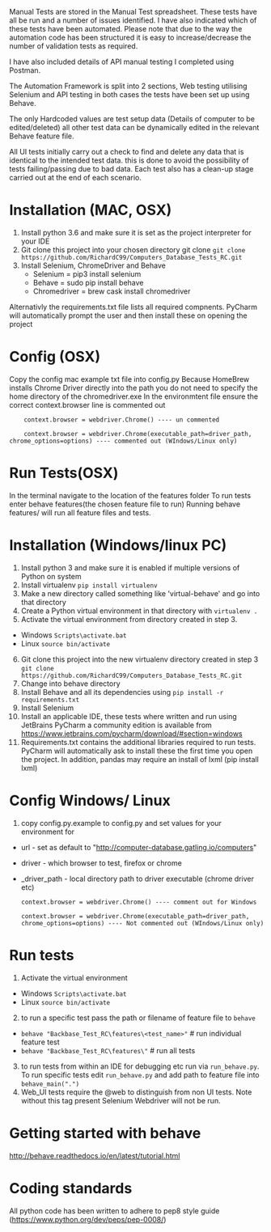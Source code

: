 Manual Tests are stored in the Manual Test spreadsheet. These tests have all be run and a number of issues identified. I have also indicated which of these tests have been automated. 
Please note that due to the way the automation code has been structured it is easy to increase/decrease the number of validation tests as required. 

I have also included details of API manual testing I completed using Postman. 

The Automation Framework is split into 2 sections, Web testing utilising Selenium and API testing in both cases the tests have been set up using Behave. 

The only Hardcoded values are test setup data (Details of computer to be edited/deleted) all other test data can be dynamically edited in the relevant Behave feature file. 

All UI tests initially carry out a check to find and delete any data that is identical to the intended test data. this is done to avoid the possibility of tests failing/passing due to bad data. 
Each test also has a clean-up stage carried out at the end of each scenario. 

# Installation (MAC, OSX)
1. Install python 3.6 and make sure it is set as the project interpreter for your IDE
2. Git clone this project into your chosen directory git clone `git clone https://github.com/RichardC99/Computers_Database_Tests_RC.git`
3. Install Selenium, ChromeDriver and Behave
    - Selenium = pip3 install selenium 
    - Behave = sudo pip install behave
    - Chromedriver = brew cask install chromedriver
   

Alternativly the requirements.txt file lists all required compnents. PyCharm will automatically prompt the user and then install these on opening the project

# Config (OSX)
Copy the config mac example txt file into config.py 
Because HomeBrew installs Chrome Driver directly into the path you do not need to specify the home directory of the chromedriver.exe
In the environmtent file ensure the correct context.browser line is commented out 

        context.browser = webdriver.Chrome() ---- un commented

        context.browser = webdriver.Chrome(executable_path=driver_path, chrome_options=options) ---- commented out (WIndows/Linux only)

# Run Tests(OSX)
In the terminal navigate to the location of the features folder 
To run tests enter behave features\(the chosen feature file to run)
Running behave features/ will run all feature files and tests. 


# Installation (Windows/linux PC)
1. Install python 3 and make sure it is enabled if multiple versions of Python on system
2. Install virtualenv `pip install virtualenv`
3. Make a new directory called something like 'virtual-behave' and go into that directory
4. Create a Python virtual environment in that directory with `virtualenv .`
5. Activate the virtual environment from directory created in step 3.
  - Windows `Scripts\activate.bat`
  - Linux `source bin/activate`
6. Git clone this project into the new virtualenv directory created in step 3 `git clone https://github.com/RichardC99/Computers_Database_Tests_RC.git`
7. Change into behave directory
8. Install Behave and all its dependencies using `pip install -r requirements.txt`
9. Install Selenium 
10. Install an applicable IDE, these tests where written and run using JetBrains PyCharm a community edition is available from https://www.jetbrains.com/pycharm/download/#section=windows
11. Requirements.txt contains the additional libraries required to run tests. PyCharm will automatically ask to install these the first time you open the project. In addition, pandas may require an install of lxml (pip install lxml) 

# Config Windows/ Linux
1. copy config.py.example to config.py and set values for your environment for 
  - url - set as default to "http://computer-database.gatling.io/computers"
  - driver - which browser to test, firefox or chrome
  - <browser>_driver_path - local directory path to driver executable (chrome driver etc) 
 
        context.browser = webdriver.Chrome() ---- comment out for Windows

        context.browser = webdriver.Chrome(executable_path=driver_path, chrome_options=options) ---- Not commented out (WIndows/Linux only)

  

# Run tests
1. Activate the virtual environment
  - Windows `Scripts\activate.bat`
  - Linux `source bin/activate`
2. to run a specific test pass the path or filename of feature file to `behave` 
 - `behave "Backbase_Test_RC\features\<test_name>"` # run individual feature test
 - `behave "Backbase_Test_RC\features\"` # run all tests
3. to run tests from within an IDE for debugging etc run via `run_behave.py`. To run specific tests edit `run_behave.py` and add path to feature file into `behave_main(".")`
4. Web_UI tests require the @web to distinguish from non UI tests. Note without this tag present Selenium Webdriver will not be run. 
# Getting started with behave
http://behave.readthedocs.io/en/latest/tutorial.html

# Coding standards
All python code has been written to adhere to pep8 style guide (https://www.python.org/dev/peps/pep-0008/)

